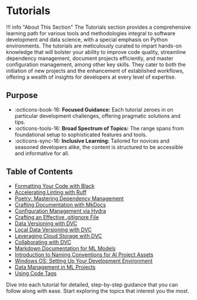 # Tutorials

!!! info "About This Section"
    The Tutorials section provides a comprehensive learning path for various tools and methodologies integral to software development and data science, with a special emphasis on Python environments. The tutorials are meticulously curated to impart hands-on knowledge that will bolster your ability to improve code quality, streamline dependency management, document projects efficiently, and master configuration management, among other key skills. They cater to both the initiation of new projects and the enhancement of established workflows, offering a wealth of insights for developers at every level of expertise.

## Purpose

- :octicons-book-16: **Focused Guidance:** Each tutorial zeroes in on particular development challenges, offering pragmatic solutions and tips.
- :octicons-tools-16: **Broad Spectrum of Topics:** The range spans from foundational setup to sophisticated features and tools.
- :octicons-sync-16: **Inclusive Learning:** Tailored for novices and seasoned developers alike, the content is structured to be accessible and informative for all.

## Table of Contents

- [Formatting Your Code with Black](./black-formatter.md)
- [Accelerating Linting with Ruff](./ruff-linter.md)
- [Poetry: Mastering Dependency Management](./poetry.md)
- [Crafting Documentation with MkDocs](./mkdocs-docs.md)
- [Configuration Management via Hydra](./hydra-config.md)
- [Crafting an Effective .gitignore File](./gitignore.md)
- [Data Versioning with DVC](./data-version-control.md)
- [Local Data Versioning with DVC](./dvc-local.md)
- [Leveraging Cloud Storage with DVC](./dvc-cloud.md)
- [Collaborating with DVC](./dvc-collaboration.md)
- [Markdown Documentation for ML Models](./markdown-ml-model-documentation.md)
- [Introduction to Naming Conventions for AI Project Assets](./naming-conventions.md)
- [Windows OS: Setting Up Your Development Environment](./windows-os-setup.md)
- [Data Management in ML Projects](./data.md)
- [Using Code Tags](./using-code-tags.md)

Dive into each tutorial for detailed, step-by-step guidance that you can follow along with ease. Start exploring the topics that interest you the most.
